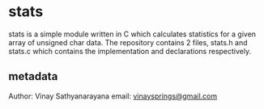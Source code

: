 # stats

stats is a simple module written in C which calculates statistics for a given array of unsigned char data.
The repository contains 2 files, stats.h and stats.c which contains the implementation and declarations respectively.

## metadata

Author: Vinay Sathyanarayana
email: vinaysprings@gmail.com
